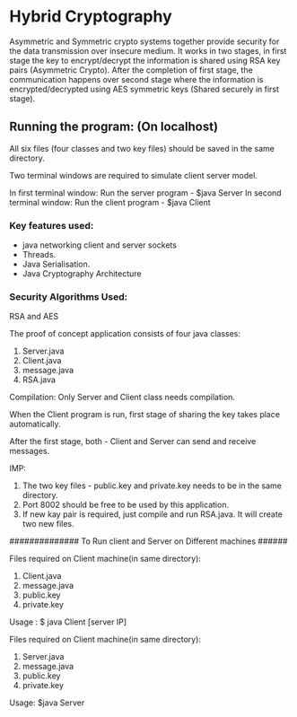 
# Hybrid Cryptography
Asymmetric and Symmetric crypto systems together provide security for the data transmission over insecure medium. It works in two stages, in first stage the key to encrypt/decrypt the information is shared using RSA key pairs (Asymmetric Crypto). After the completion of first stage, the communication happens over second stage where the information is encrypted/decrypted using AES symmetric keys (Shared securely in first stage).

## Running the program: (On localhost)

All six files (four classes and two key files) should be saved in the same directory.

Two terminal windows are required to simulate client server model.

In first terminal window:  Run the server program - $java Server
In second terminal window: Run the client program - $java Client

### Key features used:

- java networking client and server sockets
- Threads.
- Java Serialisation.
- Java Cryptography Architecture

### Security Algorithms Used:
RSA and AES


The proof of concept application consists of four java classes:

1. Server.java
2. Client.java
3. message.java
4. RSA.java


Compilation: Only Server and Client class needs compilation.

When the Client program is run, first stage of sharing the key takes place automatically.

After the first stage, both - Client and Server can send and receive messages.



IMP: 

1. The two key files - public.key and private.key needs to be in the same directory.
2. Port 8002 should be free to be used by this application.
3. If new kay pair is required, just compile and run RSA.java. It will create two new files.


############## To Run client and Server on Different machines ######

Files required on Client machine(in same directory):
1. Client.java
2. message.java
3. public.key
4. private.key

Usage : $ java Client [server IP]


Files required on Client machine(in same directory):
1. Server.java
2. message.java
3. public.key
4. private.key

Usage: $java Server

